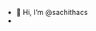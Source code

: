 - 👋 Hi, I’m @sachithacs
-

<!---
sachithacs/sachithacs is a ✨ special ✨ repository because its `README.md` (this file) appears on your GitHub profile.
You can click the Preview link to take a look at your changes.
--->
